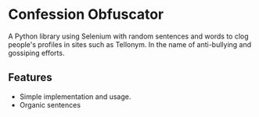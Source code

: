 
# Confession Obfuscator

A Python library using Selenium with random sentences and words to clog people's profiles in sites such as Tellonym.
In the name of anti-bullying and gossiping efforts.


## Features

- Simple implementation and usage.
- Organic sentences
